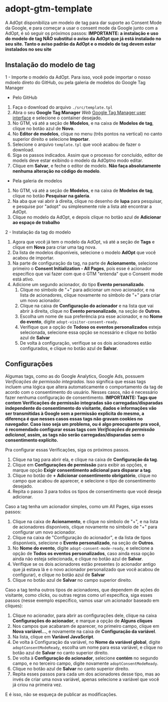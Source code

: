 # adopt-gtm-template

A AdOpt disponibiliza um modelo de tag para dar suporte ao Consent Mode da Google, e para começar a usar o consent mode da Google junto com a AdOpt, é só seguir os próximos passos:
**IMPORTANTE: a instalação e uso do modelo de tag NÃO substitui o aviso da AdOpt que já está instalado no seu site. Tanto o aviso padrão da AdOpt e o modelo de tag devem estar instalados no seu site**

## Instalação do modelo de tag

1 - Importe o modelo da AdOpt. Para isso, você pode importar o nosso mdoelo direto do GitHub, ou pela galeria de modelos do Google Tag Manager

- Pelo GitHub
1. Faça o download do arquivo `./src/template.tpl`
2. Abra o seu **Google Tag Manager** *Web* [Google Tag Manager user interface](https://tagmanager.google.com/) e selecione o container desejado.
3. No GTM, vá até a seção de **Modelos**, e na caixa de **Modelos de tag**, clique no botão azul de **Novo**.
4. No **Editor de modelos**, clique no menu (três pontos na vertical) no canto superior direito e  selecione **Importar**.
5. Selecione o arquivo `template.tpl` que você acabou de fazer o download.
6. Siga os passos indicados. Assim que o processo for concluído, editor de models deve estar exibindo o modelo da AdOptno modo editar.
7. Clique em **Salvar**, e feche o editor de modelo. **Não faça absolutamente nenhuma alteração no código do modelo**.


- Pela galeria de modelos
1. No GTM, vá até a seção de **Modelos**, e na caixa de **Modelos de tag**, clique no botão **Pesquisar na galeria**.
2. Na aba que vai abrir à direita, clique no desenho de **lupa** para pesquisar, e pesquise por "adopt" ou simplesmente role a lista até encontrar a AdOpt.
3. Clique no modelo da AdOpt, e depois clique no botão azul de **Adicionar ao espaço de trabalho**

2 - Instalação da tag do modelo
1. Agora que você já tem o modelo da AdOpt, vá até a seção de **Tags** e clique em **Nova** para criar uma tag nova.
2. Da lista de modelos disponíveis, selecione o modelo **AdOpt** que você acabou de importar.
3. Na parte de configuração da tag, na parte de **Acionamento**, selecione primeiro o **Consent Initialization - All Pages**, pois esse é acionador específico que vai fazer com que o GTM "entenda" que o Consent mode está ativo.
4. Adicione um segundo acionador, do tipo **Evento personalizado**.
    1. Clique no símbolo de "+" para adicionar um novo acionador, e na lista de acionadores, clique novamente no símbolo de "+" para criar um novo acionador.
    2. Clique na caixa de **Configuração do acionador** e na lista que vai abrir à direita, clique no **Evento personalizado**, na seção de **Outros**.
    3. Escolha um nome de sua preferência pra esse acionador, e no **Nome do evento**, digite `adopt-visitor-consent-ready`.
    4. Verifique que a opção de **Todoso os eventos personalizados** esteja selecionada, selecione essa opção se ncessário e clique no botão azul de **Salvar**
    5. De volta à configuração, verifique se os dois acionadores estão configurados, e clique no botão azul de **Salvar**.


## Configurações

Algumas tags, como as do Google Analytics, Google Ads, possuem *Verificações de permissão integradas*. Isso significa que essas tags incluem uma lógica que altera automaticamente o comportamento da tag de acordo com o consentimento do usuário. Nesses casos, não é necessário fazer nenhuma configuração de consentimento.
**IMPORTANTE: Tags que contem Verificações de permissão integradas são carregadas/disparadas independente do consentimento do visitante, dados e informações vão ser transmitidas à Google sem a permissão explícita do mesmo, a diferença é que nesses casos essas tags não gravam cookies no navegador. Caso isso seja um problema, ou é algo preocupante pra você, é recomendado configurar essas tags com *Verificações de permissão adicional*, assim, as tags não serão carregadas/disparadas sem o consentimento explícito.**

Pra configurar essas Verificações, siga os próximos passos.

1. Clique na tag para abrir ela, e clique na caixa de **Configuração da tag**.
2. Clique em **Configurações de permissão** para exibir as opções, e marque opção **Exigir consentimento adicional para disparar a tag**.
3. Clique no botão de **+ Adicionar consentimento obrigatório**, clique no campo que acabou de aparecer, e selecione o tipo de consentimento desejado.
4. Repita o passo 3 para todos os tipos de consentimento que você deseja adicionar.

Caso a tag tenha um acionador simples, como um All Pages, siga esses passos:

1. Clique na caixa de **Acionamento**, e clique no símbolo de "+", e na lista de acionadores disponíveis, clique novamente no símbolo de "+" para configurar um novo acionador.
2. Clique na caixa de "Configuração do acionador", e da lista de tipos disponíveis, selecione o **Evento personalizado**, na seção de **Outros**.
3. No **Nome do evento**, digite `adopt-consent-mode-ready`, e selecione a opção de **Todos os eventos personalizados**, caso ainda essa opção ainda não esteja selecionada, e clique no botão azul de **Salvar**.
4. Verifique se os dois acionadores estão presentes (o acionador antigo que já estava lá e o novo acionador personalizado que você acabou de configurar), e clique no botão azul de **Salvar**
5. Clique no botão azul de **Salvar** no campo superior direito.

Caso a tag tenha outros tipos de acionadores, que dependem de ações do visitante, como clicks, ou outras regras como url específica, siga esses passos (nesse exemplo específico, vamos usar um acionador baseado em cliques):
1. Clique no acionador, para abrir as configurações dele, clique na caixa **Configurações do acionador**, e marque a opção de **Alguns cliques**
2. Nos campos que acabaram de aparecer, no primeiro campo, clique em **Nova variável...**, e novamente na caixa de **Configuração da variável**.
3. Na lista, clique em **Variável JavaScript**.
4. De volta à Configuração da variável, no **Nome da variável global**, digite `adoptConsentModeReady`, escolha um nome para essa variável, e clique no botão azul de **Salvar** no canto superior direito.
5. De volta à **Configuração do acionador**, selecione **contém** no segundo campo, e no terceiro campo, digite novamente `adoptConsentModeReady`.
6. Clique no botão azul de **Salvar** no canto superior direito.
7. Repita esses passos para cada um dos acionadores desse tipo, mas ao invés de criar uma nova variável, apenas selecione a variável que você já criou na primeira vez.

E é isso, não se esqueça de publicar as modificações.
